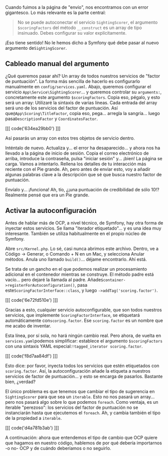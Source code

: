 Cuando fuimos a la página de "envío", nos encontramos con un error gigantesco. Lo más relevante es la parte central:

> No se puede autoconectar el servicio `SightingScorer`, el argumento `$scoringFactors` del método
> `__construct` es un array de tipo insinuado. Debes configurar su valor explícitamente.

¡Eso tiene sentido! No le hemos dicho a Symfony qué debe pasar al nuevo argumento de`SightingScorer`.

## Cableado manual del argumento

¿Qué queremos pasar ahí? Un array de todos nuestros servicios de "factor de puntuación". La forma más sencilla de hacerlo es configurarlo manualmente en `config/services.yaml`. Abajo, queremos configurar el servicio `App\Service\SightingScorer`... y queremos controlar su `arguments:`, concretamente este argumento `$scoringFactors`. Copia eso, pégalo, y esto será un array: Utilizaré la sintaxis de varias líneas. Cada entrada del array será uno de los servicios del factor de puntuación. Así que`@App\Scoring\TitleFactor`, copia eso, pega... arregla la sangría... luego pasa`DescriptionFactor` y `CoordinatesFactor`.

[[[ code('634ea29bb0') ]]]

Así pasarás un array con estos tres objetos de servicio dentro.

Inténtalo de nuevo. Actualiza y... el error ha desaparecido... y ahora nos ha llevado a la página de inicio de sesión. Copia el correo electrónico de arriba, introduce la contraseña, pulsa "iniciar sesión" y... ¡bien! La página se carga. Vamos a intentarlo. Rellena los detalles de tu interacción más reciente con el Pie grande. Ah, pero antes de enviar esto, voy a añadir algunas palabras clave a la descripción que sé que busca nuestro factor de puntuación.

Envíalo y... ¡funciona! Ah, tío, ¿¡una puntuación de credibilidad de sólo 10!? Realmente pensé que era un Pie grande.

## Activar la autoconfiguración

Antes de hablar más de OCP, a nivel técnico, de Symfony, hay otra forma de inyectar estos servicios. Se llama "iterador etiquetado"... y es una idea muy interesante. También se utiliza habitualmente en el propio núcleo de Symfony.

Abre `src/Kernel.php`. Lo sé, casi nunca abrimos este archivo. Dentro, ve a Código -> Generar, o Comando + N en un Mac, y selecciona Anular métodos. Anula uno llamado `build()`... déjame encontrarlo. Ahí está.

Se trata de un gancho en el que podemos realizar un procesamiento adicional en el contenedor mientras se construye. El método padre está vacío... pero dejaré la llamada al padre. Añade`$container->registerForAutoconfiguration()`, pasa este`ScoringFactorInterface::class`, y luego `->addTag('scoring.factor')`.

[[[ code('6e72fd510e') ]]]

Gracias a esto, cualquier servicio autoconfigurable, que son todos nuestros servicios, que implemente `ScoringFactorInterface`, se etiquetará automáticamente con`scoring.factor`. Ese `scoring.factor` es un nombre que me acabo de inventar.

Esta línea, por sí sola, no hará ningún cambio real. Pero ahora, de vuelta en `services.yaml`podemos simplificar: establece el argumento `$scoringFactors` con una sintaxis YAML especial:`!tagged_iterator scoring.factor`.

[[[ code('f8d7aa84df') ]]]

Esto dice: por favor, inyecta todos los servicios que estén etiquetados con `scoring.factor`. Así, la autoconfiguración añade la etiqueta a nuestros servicios de factor de puntuación... y esto se encarga de pasarlos. Bastante bien, ¿verdad?

El único problema es que tenemos que cambiar el tipo de sugerencia en `SightingScorer` para que sea un `iterable`. Esto no nos pasará un array... pero nos pasará algo sobre lo que podemos `foreach`. Como ventaja, es un iterable "perezoso": los servicios del factor de puntuación no se instanciarán hasta que ejecutemos el `foreach`. Ah, y cambia también el tipo de la propiedad a `iterable`.

[[[ code('d4a781b3ab') ]]]

A continuación: ahora que entendemos el tipo de cambio que OCP quiere que hagamos en nuestro código, hablemos de por qué debería importarnos -o no- OCP y de cuándo deberíamos o no seguirlo.
